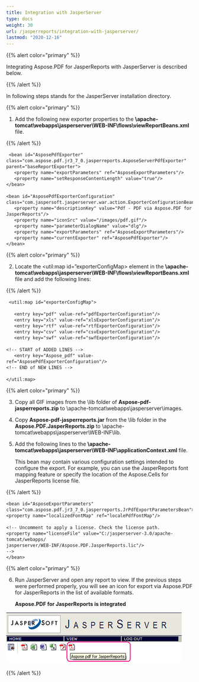 ```yaml
---
title: Integration with JasperServer
type: docs
weight: 30
url: /jasperreports/integration-with-jasperserver/
lastmod: "2020-12-16"
---
```


{{% alert color="primary" %}} 

Integrating Aspose.PDF for JasperReports with JasperServer is described below. 

{{% /alert %}} 

In following steps <InstallDir> stands for the JasperServer installation directory. 

{{% alert color="primary" %}}

1. Add the following new exporter properties to the **<InstallDir>\apache-tomcat\webapps\jasperserver\WEB-INF\flows\viewReportBeans.xml** file. 

{{% /alert %}} 

```
 <bean id="AsposePdfExporter" class="com.aspose.pdf.jr3_7_0.jasperreports.AsposeServerPdfExporter" parent="baseReportExporter">
   <property name="exportParameters" ref="AsposeExportParameters"/>
   <property name="setResponseContentLength" value="true"/>
</bean>

<bean id="AsposePdfExporterConfiguration" class="com.jaspersoft.jasperserver.war.action.ExporterConfigurationBean">
   <property name="descriptionKey" value="Pdf - PDF via Aspose.PDF for JasperReports"/>
   <property name="iconSrc" value="/images/pdf.gif"/>
   <property name="parameterDialogName" value="dlg"/>
   <property name="exportParameters" ref="AsposeExportParameters"/>
   <property name="currentExporter" ref="AsposePdfExporter"/>
</bean>

```
{{% alert color="primary" %}}

2. Locate the <util:map id=”exporterConfigMap> element in the **<InstallDir>\apache-tomcat\webapps\jasperserver\WEB-INF\flows\viewReportBeans.xml** file and add the following lines: 

{{% /alert %}}

```
 <util:map id="exporterConfigMap">

   <entry key="pdf" value-ref="pdfExporterConfiguration"/>
   <entry key="xls" value-ref="xlsExporterConfiguration"/>
   <entry key="rtf" value-ref="rtfExporterConfiguration"/>
   <entry key="csv" value-ref="csvExporterConfiguration"/>
   <entry key="swf" value-ref="swfExporterConfiguration"/>

<!-- START of ADDED LINES -->
   <entry key="Aspose_pdf" value-ref="AsposePdfExporterConfiguration"/>
<!-- END of NEW LINES -->

</util:map>

```
{{% alert color="primary" %}}

3. Copy all GIF images from the \lib folder of **Aspose-pdf-jasperreports.zip** to <InstallDir>\apache-tomcat\webapps\jasperserver\images\.
4. Copy **Aspose-pdf-jasperreports.jar** from the \lib folder in the **Aspose.PDF.JasperReports.zip** to <InstallDir>\apache-tomcat\webapps\jasperserver\WEB-INF\lib\.
5. Add the following lines to the **<InstallDir>\apache-tomcat\webapps\jasperserver\WEB-INF\applicationContext.xml** file. 

   This bean may contain various configuration settings intended to configure the export. For example, you can use the JasperReports font mapping feature or specify the location of the Aspose.Cells for JasperReports license file. 
   
{{% /alert %}}

```
<bean id="AsposeExportParameters" class="com.aspose.pdf.jr3_7_0.jasperreports.JrPdfExportParametersBean">
<property name="localizedFontMap" ref="localePdfFontMap"/>

<!-- Uncomment to apply a license. Check the license path.
<property name="licenseFile" value="C:/jasperserver-3.0/apache-tomcat/webapps/
jasperserver/WEB-INF/Aspose.PDF.JasperReports.lic"/>
-->
</bean> 

```
{{% alert color="primary" %}}

6. Run JasperServer and open any report to view. If the previous steps were performed properly, you will see an icon for export via Aspose.PDF for JasperReports in the list of available formats. 

   **Aspose.PDF for JasperReports is integrated** 

![todo:image_alt_text](integration-with-jasperserver_1.png)

{{% /alert %}} 
